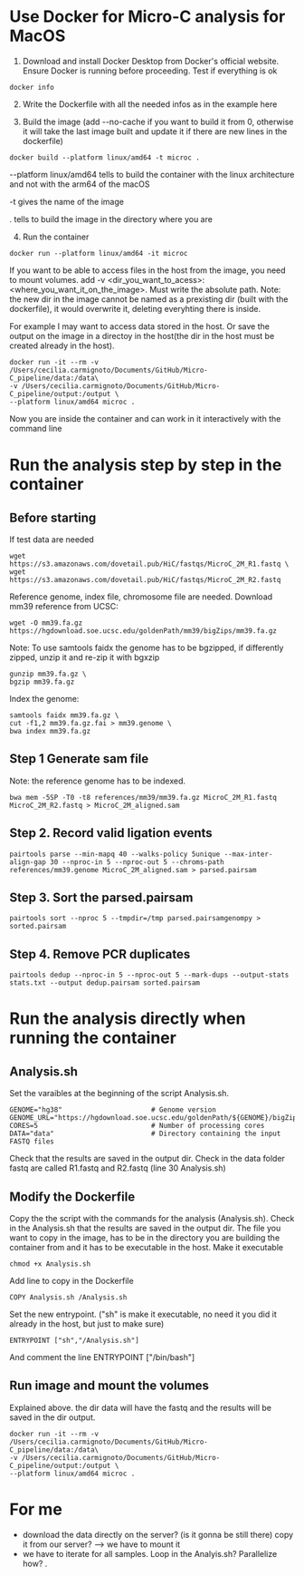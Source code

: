 # Use Docker for Micro-C analysis for MacOS

1. Download and install Docker Desktop from Docker's official website. Ensure Docker is running before proceeding.
Test if everything is ok
```
docker info
```
2. Write the Dockerfile with all the needed infos as in the example here

3. Build the image (add --no-cache if you want to build it from 0, otherwise it will take the last image built and update it if there are new lines in the dockerfile)
```
docker build --platform linux/amd64 -t microc .
```
--platform linux/amd64 tells to build the container with the linux architecture and not with the arm64 of the macOS

-t gives the name of the image

. tells to build the image in the directory where you are


4. Run the container
```
docker run --platform linux/amd64 -it microc
``` 
If you want to be able to access files in the host from the image, you need to mount volumes.
add -v <dir_you_want_to_acess>:<where_you_want_it_on_the_image>. Must write the absolute path.
Note: the new dir in the image cannot be named as a prexisting dir (built with the dockerfile), it would overwrite it, deleting everyhting there is inside.

For example I may want to access data stored in the host. Or save the output on the image in a directoy in the host(the dir in the host must be created already in the host).

```
docker run -it --rm -v /Users/cecilia.carmignoto/Documents/GitHub/Micro-C_pipeline/data:/data\
-v /Users/cecilia.carmignoto/Documents/GitHub/Micro-C_pipeline/output:/output \
--platform linux/amd64 microc . 
```
Now you are inside the container and can work in it interactively with the command line

# Run the analysis step by step in the container

## Before starting
If test data are needed
```
wget https://s3.amazonaws.com/dovetail.pub/HiC/fastqs/MicroC_2M_R1.fastq \
wget https://s3.amazonaws.com/dovetail.pub/HiC/fastqs/MicroC_2M_R2.fastq
```
Reference genome, index file, chromosome file are needed. Download mm39 reference from UCSC:
```
wget -O mm39.fa.gz https://hgdownload.soe.ucsc.edu/goldenPath/mm39/bigZips/mm39.fa.gz
```
Note: To use samtools faidx the genome has to be bgzipped, if differently zipped, unzip it and re-zip it with bgxzip
```
gunzip mm39.fa.gz \
bgzip mm39.fa.gz
```
Index the genome:
```
samtools faidx mm39.fa.gz \
cut -f1,2 mm39.fa.gz.fai > mm39.genome \
bwa index mm39.fa.gz
```

## Step 1 Generate sam file
Note: the reference genome has to be indexed. 
```
bwa mem -5SP -T0 -t8 references/mm39/mm39.fa.gz MicroC_2M_R1.fastq MicroC_2M_R2.fastq > MicroC_2M_aligned.sam
```

## Step 2. Record valid ligation events 
```
pairtools parse --min-mapq 40 --walks-policy 5unique --max-inter-align-gap 30 --nproc-in 5 --nproc-out 5 --chroms-path references/mm39.genome MicroC_2M_aligned.sam > parsed.pairsam
```

## Step 3. Sort the parsed.pairsam
```
pairtools sort --nproc 5 --tmpdir=/tmp parsed.pairsamgenompy > sorted.pairsam
```

## Step 4. Remove PCR duplicates
```
pairtools dedup --nproc-in 5 --nproc-out 5 --mark-dups --output-stats stats.txt --output dedup.pairsam sorted.pairsam
```

# Run the analysis directly when running the container

## Analysis.sh
Set the varaibles at the beginning of the script Analysis.sh. 
```
GENOME="hg38"                      # Genome version
GENOME_URL="https://hgdownload.soe.ucsc.edu/goldenPath/${GENOME}/bigZips/${GENOME}.fa.gz"
CORES=5                            # Number of processing cores
DATA="data"                        # Directory containing the input FASTQ files
```

Check that the results are saved in the output dir.
Check in the data folder fastq are called R1.fastq and R2.fastq (line 30 Analysis.sh)

## Modify the Dockerfile

Copy the the script with the commands for the analysis (Analysis.sh). 
Check in the Analysis.sh that the results are saved in the output dir.
The file you want to copy in the image, has to be in the directory you are building the container from and it has to be executable in the host. Make it executable
```
chmod +x Analysis.sh
```
Add line to copy in the Dockerfile
```
COPY Analysis.sh /Analysis.sh
```
Set the new entrypoint. ("sh" is make it executable, no need it you did it already in the host, but just to make sure)
```
ENTRYPOINT ["sh","/Analysis.sh"]
```
And comment the line ENTRYPOINT ["/bin/bash"]

## Run image and mount the volumes
Explained above. the dir data will have the fastq and the results will be saved in the dir output. 
```
docker run -it --rm -v /Users/cecilia.carmignoto/Documents/GitHub/Micro-C_pipeline/data:/data\
-v /Users/cecilia.carmignoto/Documents/GitHub/Micro-C_pipeline/output:/output \
--platform linux/amd64 microc . 
```


# For me
- download the data directly on the server? (is it gonna be still there) copy it from our server? --> we have to mount it 
- we have to iterate for all samples. Loop in the Analyis.sh? Parallelize how?
.